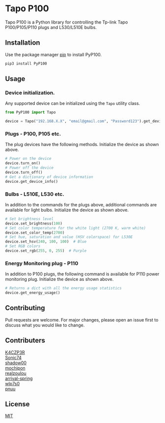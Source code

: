 # Tapo P100
Tapo P100 is a Python library for controlling the Tp-link Tapo P100/P105/P110 plugs and L530/L510E bulbs.

## Installation

Use the package manager [pip](https://pip.pypa.io/en/stable/) to install PyP100.

```bash
pip3 install PyP100
```

## Usage

### Device initialization.
Any supported device can be initialized using the ``Tapo`` utility class.

```python
from PyP100 import Tapo

device = Tapo("192.168.X.X", "email@gmail.com", "Password123").get_device()
```

### Plugs - P100, P105 etc.

The plug devices have the following methods. Initialize the device as shown above.

```python
# Power on the device
device.turn_on()
# Power off the device
device.turn_off()
# Get a dictionary of device information
device.get_device_info()
```

### Bulbs - L510E, L530 etc.

In addition to the commands for the plugs above, additional commands are available for light bulbs.
Initialize the device as shown above.

```python
# Set brightness level
device.set_brightness(100)
# Set color temperature for the white light (2700 K, warm white)
device.set_color_temp(2700)
# Set hue, saturation and value (HSV colorspace) for L530E
device.set_hsv(240, 100, 100)  # Blue
# Set RGB colors
device.set_rgb(255, 0, 255)  # Purple
```

### Energy Monitoring plug - P110

In addition to P100 plugs, the following command is available for P110 power monitoring plug.
Initialize the device as shown above.

```python
# Returns a dict with all the energy usage statistics
device.get_energy_usage()
```

## Contributing
Pull requests are welcome. For major changes, please open an issue first to discuss what you would like to change.

## Contributers
[K4CZP3R](https://github.com/K4CZP3R)\
[Sonic74](https://github.com/sonic74)\
[shadow00](https://github.com/shadow00)\
[mochipon](https://github.com/mochipon)\
[realzoulou](https://github.com/realzoulou)\
[arrival-spring](https://github.com/arrival-spring)\
[wlp7s0](https://github.com/wlp7s0)\
[pnuu](https:/github.com/pnuu)

## License
[MIT](https://choosealicense.com/licenses/mit/)
